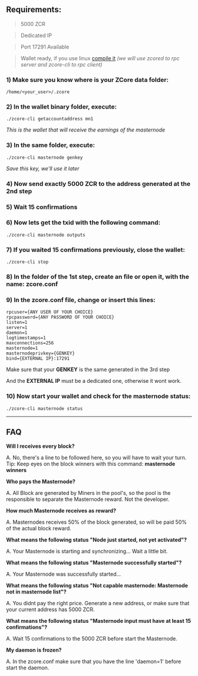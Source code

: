  ## **Requirements:**

> 5000 ZCR

> Dedicated IP

> Port 17291 Available

> Wallet ready, if you use linux [compile it](https://github.com/zcore-coin/source-code/wiki/How-to-compile-ZCore-on-Linux)
_(we will use zcored to rpc server and zcore-cli to rpc client)_




### 1) Make sure you know where is your ZCore data folder:

`/home/<your_user>/.zcore`   


### 2) In the wallet binary folder, execute:

`./zcore-cli getaccountaddress mn1`

_This is the wallet that will receive the earnings of the masternode_


### 3) In the same folder, execute:

`./zcore-cli masternode genkey`

_Save this key, we'll use it later_



### 4) Now send exactly 5000 ZCR to the address generated at the 2nd step

### 5) Wait 15 confirmations 

### 6) Now lets get the txid with the following command:

`./zcore-cli masternode outputs`



### 7) If you waited 15 confirmations previously, close the wallet:

`./zcore-cli stop`



### 8) In the folder of the 1st step, create an file or open it, with the name: zcore.conf

### 9) In the zcore.conf file, change or insert this lines:

```
rpcuser={ANY USER OF YOUR CHOICE}
rpcpassword={ANY PASSWORD OF YOUR CHOICE}
listen=1
server=1
daemon=1
logtimestamps=1
maxconnections=256
masternode=1
masternodeprivkey={GENKEY}
bind={EXTERNAL IP}:17291
```
 
Make sure that your **GENKEY** is the same generated in the 3rd step
 
And the **EXTERNAL IP** must be a dedicated one, otherwise it wont work.

### 10) Now start your wallet and check for the masternode status:
`./zcore-cli masternode status`



***

## **FAQ**

**Will I receives every block?**

A. No, there's a line to be followed here, so you will have to wait your turn.
Tip: Keep eyes on the block winners with this command: **masternode winners**

**Who pays the Masternode?**

A. All Block are generated by Miners in the pool's, so the pool is the responsible to  separate the Masternode reward. 
Not the developer.

**How much Masternode receives as reward?**

A. Masternodes receives 50% of the block generated, so will be paid 50% of the actual block reward.

**What means the following status "Node just started, not yet activated"?**

A. Your Masternode is starting and synchronizing... Wait a little bit.

**What means the following status "Masternode successfully started"?**

A. Your Masternode was successfully started... 

**What means the following status "Not capable masternode: Masternode not in masternode list"?**

A. You didnt pay the right price. Generate a new address, or make sure that your current address has 5000 ZCR. 

**What means the following status "Masternode input must have at least 15 confirmations"?**

A. Wait 15 confirmations to the 5000 ZCR before start the Masternode.

**My daemon is frozen?**

A. In the zcore.conf make sure that you have the line 'daemon=1' before start the daemon.